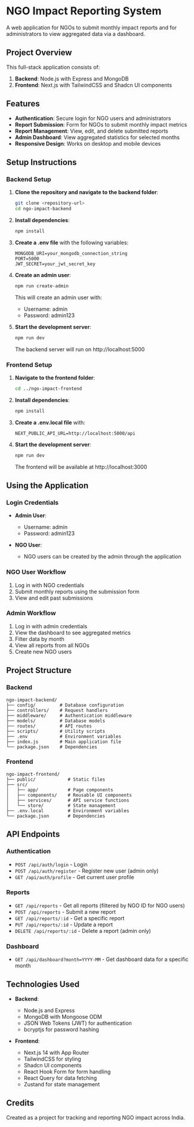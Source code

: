 # NGO Impact Reporting System

A web application for NGOs to submit monthly impact reports and for administrators to view aggregated data via a dashboard.

## Project Overview

This full-stack application consists of:

1. **Backend**: Node.js with Express and MongoDB
2. **Frontend**: Next.js with TailwindCSS and Shadcn UI components

## Features

- **Authentication**: Secure login for NGO users and administrators
- **Report Submission**: Form for NGOs to submit monthly impact metrics
- **Report Management**: View, edit, and delete submitted reports
- **Admin Dashboard**: View aggregated statistics for selected months
- **Responsive Design**: Works on desktop and mobile devices

## Setup Instructions

### Backend Setup

1. **Clone the repository and navigate to the backend folder**:
   ```bash
   git clone <repository-url>
   cd ngo-impact-backend
   ```

2. **Install dependencies**:
   ```bash
   npm install
   ```

3. **Create a .env file** with the following variables:
   ```
   MONGODB_URI=your_mongodb_connection_string
   PORT=5000
   JWT_SECRET=your_jwt_secret_key
   ```

4. **Create an admin user**:
   ```bash
   npm run create-admin
   ```
   This will create an admin user with:
   - Username: admin
   - Password: admin123

5. **Start the development server**:
   ```bash
   npm run dev
   ```
   The backend server will run on http://localhost:5000

### Frontend Setup

1. **Navigate to the frontend folder**:
   ```bash
   cd ../ngo-impact-frontend
   ```

2. **Install dependencies**:
   ```bash
   npm install
   ```

3. **Create a .env.local file** with:
   ```
   NEXT_PUBLIC_API_URL=http://localhost:5000/api
   ```

4. **Start the development server**:
   ```bash
   npm run dev
   ```
   The frontend will be available at http://localhost:3000

## Using the Application

### Login Credentials

- **Admin User**:
  - Username: admin
  - Password: admin123

- **NGO User**:
  - NGO users can be created by the admin through the application

### NGO User Workflow

1. Log in with NGO credentials
2. Submit monthly reports using the submission form
3. View and edit past submissions

### Admin Workflow

1. Log in with admin credentials
2. View the dashboard to see aggregated metrics
3. Filter data by month
4. View all reports from all NGOs
5. Create new NGO users

## Project Structure

### Backend

```
ngo-impact-backend/
├── config/         # Database configuration
├── controllers/    # Request handlers
├── middleware/     # Authentication middleware
├── models/         # Database models
├── routes/         # API routes
├── scripts/        # Utility scripts
├── .env            # Environment variables
├── index.js        # Main application file
└── package.json    # Dependencies
```

### Frontend

```
ngo-impact-frontend/
├── public/            # Static files
├── src/
│   ├── app/           # Page components
│   ├── components/    # Reusable UI components
│   ├── services/      # API service functions
│   └── store/         # State management
├── .env.local         # Environment variables
└── package.json       # Dependencies
```

## API Endpoints

### Authentication
- `POST /api/auth/login` - Login
- `POST /api/auth/register` - Register new user (admin only)
- `GET /api/auth/profile` - Get current user profile

### Reports
- `GET /api/reports` - Get all reports (filtered by NGO ID for NGO users)
- `POST /api/reports` - Submit a new report
- `GET /api/reports/:id` - Get a specific report
- `PUT /api/reports/:id` - Update a report
- `DELETE /api/reports/:id` - Delete a report (admin only)

### Dashboard
- `GET /api/dashboard?month=YYYY-MM` - Get dashboard data for a specific month

## Technologies Used

- **Backend**:
  - Node.js and Express
  - MongoDB with Mongoose ODM
  - JSON Web Tokens (JWT) for authentication
  - bcryptjs for password hashing

- **Frontend**:
  - Next.js 14 with App Router
  - TailwindCSS for styling
  - Shadcn UI components
  - React Hook Form for form handling
  - React Query for data fetching
  - Zustand for state management

## Credits

Created as a project for tracking and reporting NGO impact across India.